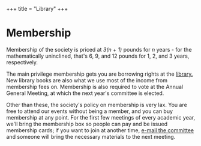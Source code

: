 +++
title = "Library"
+++
<!-- Begin membership.txt -->
<h1>Membership</h1>

<p>Membership of the society is priced at <em>3(n + 1)</em> pounds for <em>n</em> years - for the mathematically uninclined, that's 6, 9, and 12 pounds for 1, 2, and 3 years, respectively.</p>

<p>The main privilege membership gets you are borrowing rights at the <a href="library">library.</a> New library books are also what we use most of the income from membership fees on. Membership is also required to vote at the Annual General Meeting, at which the next year's committee is elected.</p>

<p>Other than these, the society's policy on membership is very lax. You are free to attend our events without being a member, and you can buy membership at any point. For the first few meetings of every academic year, we'll bring the membership box so people can pay and be issued membership cards; if you want to join at another time, <a href="committee">e-mail the committee</a> and someone will bring the necessary materials to the next meeting.</p>
<!--				
<p>Lastly, membership can also be acquired through the donation of a certain number of books, typically around 4 - 6. If you want pay in this way, the librarian can sort it out. </p> -->
<!-- End membership.txt -->